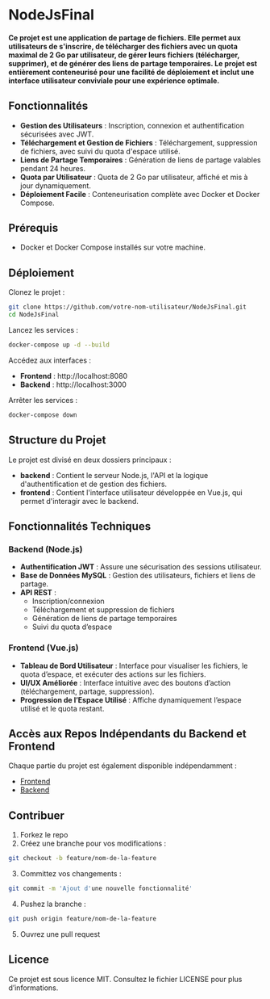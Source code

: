 # NodeJsFinal

#### Ce projet est une application de partage de fichiers. Elle permet aux utilisateurs de s'inscrire, de télécharger des fichiers avec un quota maximal de 2 Go par utilisateur, de gérer leurs fichiers (télécharger, supprimer), et de générer des liens de partage temporaires. Le projet est entièrement conteneurisé pour une facilité de déploiement et inclut une interface utilisateur conviviale pour une expérience optimale.

## Fonctionnalités

- **Gestion des Utilisateurs** : Inscription, connexion et authentification sécurisées avec JWT.
- **Téléchargement et Gestion de Fichiers** : Téléchargement, suppression de fichiers, avec suivi du quota d'espace utilisé.
- **Liens de Partage Temporaires** : Génération de liens de partage valables pendant 24 heures.
- **Quota par Utilisateur** : Quota de 2 Go par utilisateur, affiché et mis à jour dynamiquement.
- **Déploiement Facile** : Conteneurisation complète avec Docker et Docker Compose.

## Prérequis

- Docker et Docker Compose installés sur votre machine.

## Déploiement

Clonez le projet :

```bash
git clone https://github.com/votre-nom-utilisateur/NodeJsFinal.git
cd NodeJsFinal
```

Lancez les services :

```bash
docker-compose up -d --build
```

Accédez aux interfaces :

- **Frontend** : http://localhost:8080
- **Backend** : http://localhost:3000

Arrêter les services :

```bash
docker-compose down
```

## Structure du Projet

Le projet est divisé en deux dossiers principaux :

- **backend** : Contient le serveur Node.js, l'API et la logique d'authentification et de gestion des fichiers.
- **frontend** : Contient l'interface utilisateur développée en Vue.js, qui permet d'interagir avec le backend.

## Fonctionnalités Techniques

### Backend (Node.js)

- **Authentification JWT** : Assure une sécurisation des sessions utilisateur.
- **Base de Données MySQL** : Gestion des utilisateurs, fichiers et liens de partage.
- **API REST** :
   - Inscription/connexion
   - Téléchargement et suppression de fichiers
   - Génération de liens de partage temporaires
   - Suivi du quota d’espace

### Frontend (Vue.js)

- **Tableau de Bord Utilisateur** : Interface pour visualiser les fichiers, le quota d’espace, et exécuter des actions sur les fichiers.
- **UI/UX Améliorée** : Interface intuitive avec des boutons d’action (téléchargement, partage, suppression).
- **Progression de l’Espace Utilisé** : Affiche dynamiquement l’espace utilisé et le quota restant.

## Accès aux Repos Indépendants du Backend et Frontend

Chaque partie du projet est également disponible indépendamment :

- [Frontend](#)
- [Backend](#)

## Contribuer

1. Forkez le repo
2. Créez une branche pour vos modifications :

```bash
git checkout -b feature/nom-de-la-feature
```

3. Committez vos changements :

```bash
git commit -m 'Ajout d'une nouvelle fonctionnalité'
```

4. Pushez la branche :

```bash
git push origin feature/nom-de-la-feature
```

5. Ouvrez une pull request

## Licence

Ce projet est sous licence MIT. Consultez le fichier LICENSE pour plus d’informations.